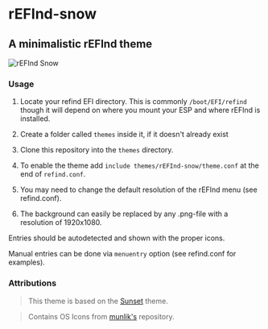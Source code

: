 # rEFInd-snow
## A minimalistic rEFInd theme

![rEFInd Snow](https://i.imgur.com/vvo2Peb.png)

### Usage

 1. Locate your refind EFI directory. This is commonly `/boot/EFI/refind`
    though it will depend on where you mount your ESP and where rEFInd is
    installed.

 2. Create a folder called `themes` inside it, if it doesn't already exist

 3. Clone this repository into the `themes` directory.

 4. To enable the theme add `include themes/rEFInd-snow/theme.conf` at the end of
    `refind.conf`.
    
 5. You may need to change the default resolution of the rEFInd menu (see refind.conf).
    
 6. The background can easily be replaced by any .png-file with a resolution of 1920x1080.
 
Entries should be autodetected and shown with the proper icons.

Manual entries can be done via `menuentry` option (see refind.conf for examples).

### Attributions
> This theme is based on the [Sunset](https://gitlab.com/realmain/rEFInd-sunset) theme.

> Contains OS Icons from [munlik's](https://github.com/munlik/refind-theme-regular) repository.
